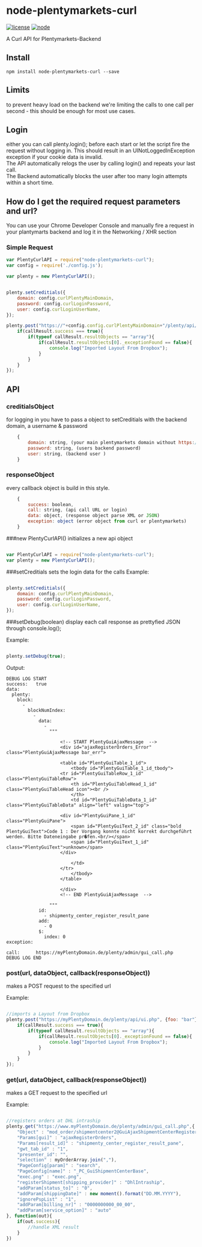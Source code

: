 # node-plentymarkets-curl
[![license][license-image]][license-url]
[![node][node-image]][node-url]

[node-image]:https://img.shields.io/badge/node.js-%3E=_0.10-green.svg?style=flat-square
[node-url]:https://nodejs.org/download/

[license-image]:https://img.shields.io/github/license/JCMais/node-libcurl.svg?style=flat-square
[license-url]:https://raw.githubusercontent.com/JCMais/node-libcurl/develop/LICENSE-MIT
A Curl API for Plentymarkets-Backend

## Install
```npm install node-plentymarkets-curl --save```

## Limits
to prevent heavy load on the backend we're limiting the calls to one call per second - this should be enough for most use cases.

## Login
either you can call plenty.login(); before each start or let the script fire the request without logging in. This should result in an UINotLoggedInException exception if your cookie data is invalid.  
The API automatically relogs the user by calling login() and repeats your last call.  
The Backend automatically blocks the user after too many login attempts within a short time.

## How do I get the required request parameters and url?
You can use your Chrome Developer Console and manually fire a request in your plantymarts backend and log it in the Networking / XHR section

### Simple Request
```javascript
var PlentyCurlAPI = require("node-plentymarkets-curl");
var config = require('./config.js');

var plenty = new PlentyCurlAPI();


plenty.setCreditials({
	domain: config.curlPlentyMainDomain,
	password: config.curlLoginPassword,
	user: config.curlLoginUserName,
});

plenty.post("https://"+config.config.curlPlentyMainDomain+"/plenty/api/ui.php", {foo: "bar"}, function(callResult){
	if(callResult.success === true){
		if(typeof callResult.resultObjects == "array"){
			if(callResult.resultObjects[0]._exceptionFound == false){
				console.log("Imported Layout From Dropbox");
			}
		}
	}
});

```
## API

### creditialsObject
for logging in you have to pass a object to setCreditials with the backend domain, a username & password
```javascript
	{
		domain: string, (your main plentymarkets domain without https://)
		password: string, (users backend password)
		user: string, (backend user )
	}
```

### responseObject
every callback object is build in this style.

```javascript
	{
		success: boolean,
		call: string, (api call URL or login)
		data: object, (response object parse XML or JSON)
		exception: object (error object from curl or plentymarkets)
	}
```
###new PlentyCurlAPI()
initializes a new api object
```javascript

var PlentyCurlAPI = require("node-plentymarkets-curl");
var plenty = new PlentyCurlAPI();

```

###setCreditials
sets the login data for the calls
Example:

```javascript

plenty.setCreditials({
	domain: config.curlPlentyMainDomain,
	password: config.curlLoginPassword,
	user: config.curlLoginUserName,
});
```

###setDebug(boolean)
display each call response as prettyfied JSON through console.log();

Example:

```javascript

plenty.setDebug(true);
```

Output:

```ShellSession
DEBUG LOG START
success:   true
data: 
  plenty: 
    block: 
      - 
        blockNumIndex: 
          - 
            data: 
              - 
                """
                  
                  	<!-- START PlentyGuiAjaxMessage  -->
                  	<div id="ajaxRegisterOrders_Error" class="PlentyGuiAjaxMessage bar_err">
                  		
                  	<table id="PlentyGuiTable_1_id">
                  		<tbody id="PlentyGuiTable_1_id_tbody">
                  	<tr id="PlentyGuiTableRow_1_id" class="PlentyGuiTableRow">
                  		<th id="PlentyGuiTableHead_1_id" class="PlentyGuiTableHead icon"><br />
                  		</th>
                  		<td id="PlentyGuiTableData_1_id" class="PlentyGuiTableData" align="left" valign="top">		
                  	
                  	<div id="PlentyGuiPane_1_id" class="PlentyGuiPane">
                  		<span id="PlentyGuiText_2_id" class="bold PlentyGuiText">Code 1 : Der Vorgang konnte nicht korrekt durchgeführt werden. Bitte Dateneingabe pr�fen.<br/></span>
                  		<span id="PlentyGuiText_1_id" class="PlentyGuiText">unknown</span>
                  	</div>
                  		
                  		</td>
                  	</tr>
                  		</tbody>
                  	</table>
                  	
                  	</div>
                  	<!-- END PlentyGuiAjaxMessage  -->
                  	
                """
            id: 
              - shipmenty_center_register_result_pane
            add: 
              - 0
            $: 
              index: 0
exception: 

call:      https://myPlentyDomain.de/plenty/admin/gui_call.php
DEBUG LOG END
````

### post(url, dataObject, callback(responseObject))

makes a POST request to the specified url

Example:

```javascript

//imports a Layout from Dropbox
plenty.post("https://myPlentyDomain.de/plenty/api/ui.php", {foo: "bar"}, function(callResult){
	if(callResult.success === true){
		if(typeof callResult.resultObjects == "array"){
			if(callResult.resultObjects[0]._exceptionFound == false){
				console.log("Imported Layout From Dropbox");
			}
		}
	}
});
```

### get(url, dataObject, callback(responseObject))

makes a GET request to the specified url

Example:

```javascript

//registers orders at DHL intraship
plenty.get("https://www.myPlentyDomain.de/plenty/admin/gui_call.php",{
	"Object" : "mod_order/shipmentcenter2@GuiAjaxShipmentCenterRegister",
	"Params[gui]" : "ajaxRegisterOrders",
	"Params[result_id]" : "shipmenty_center_register_result_pane",
	"gwt_tab_id" : "1",
	"presenter_id": "",
	"selection" : myOrderArray.join(","),
	"PageConfig[param]" : "search",
	"PageConfig[name]" : "_PC_GuiShipmentCenterBase",
	"exec.png" : "exec.png",
	"registerShipment[shipping_provider]" : "DhlIntraship",
	"addParam[status_to]" : "0",
	"addParam[shippingDate]" : new moment().format("DD.MM.YYYY"),
	"ignorePspList" : "1",
	"addParam[billing_nr]" : "0000000000_00_00",
	"addParam[service_option]" : "auto"
}, function(out){
	if(out.success){
		//handle XML result
	}
})
```